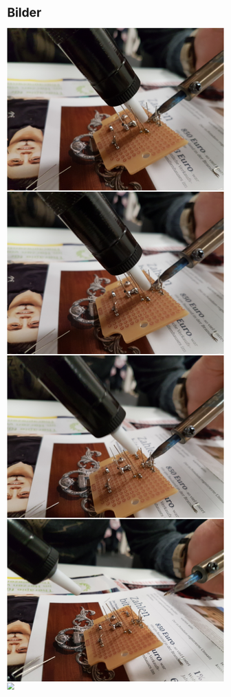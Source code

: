 Bilder
======

![](20161027_203634.jpg)
![](20161027_203635.jpg)
![](20161027_203637.jpg)
![](20161027_203638.jpg)
![](20161027_203703.jpg)

